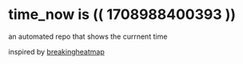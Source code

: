 # time_now is (( 1708988400393 ))

an automated repo that shows the currnent time

inspired by [breakingheatmap](https://github.com/breakingheatmap/breakingheatmap)